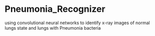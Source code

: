 # Pneumonia_Recognizer
using convolutional neural networks to identify x-ray images of normal lungs state and lungs with Pneumonia bacteria
